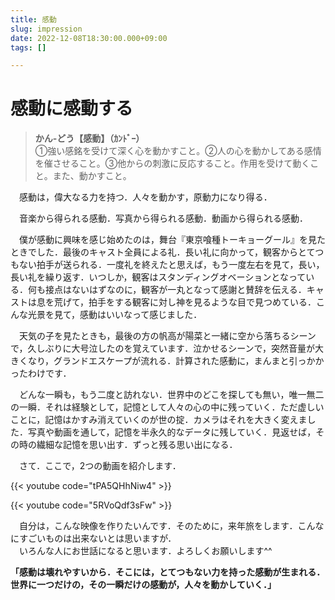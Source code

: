 ```yaml
---
title: 感動
slug: impression
date: 2022-12-08T18:30:00.000+09:00
tags: []

---
```

# 感動に感動する

> **かん-どう【感動】（ｶﾝﾄﾞｰ）**  
> ①強い感銘を受けて深く心を動かすこと。②人の心を動かしてある感情を催させること。③他からの刺激に反応すること。作用を受けて動くこと。また、動かすこと。

　感動は，偉大なる力を持つ．人々を動かす，原動力になり得る．

　音楽から得られる感動．写真から得られる感動．動画から得られる感動．

　僕が感動に興味を感じ始めたのは，舞台『東京喰種トーキョーグール』を見たときでした．最後のキャスト全員による礼．長い礼に向かって，観客からとてつもない拍手が送られる．一度礼を終えたと思えば，もう一度左右を見て，長い，長い礼を繰り返す．いつしか，観客はスタンディングオベーションとなっている．何も接点はないはずなのに，観客が一丸となって感謝と賛辞を伝える．キャストは息を荒げて，拍手をする観客に対し神を見るような目で見つめている．こんな光景を見て，感動はいいなって感じました．

　天気の子を見たときも，最後の方の帆高が陽菜と一緒に空から落ちるシーンで，久しぶりに大号泣したのを覚えています．泣かせるシーンで，突然音量が大きくなり，グランドエスケープが流れる．計算された感動に，まんまと引っかかったわけです．

　どんな一瞬も，もう二度と訪れない．世界中のどこを探しても無い，唯一無二の一瞬．それは経験として，記憶として人々の心の中に残っていく．ただ虚しいことに，記憶はかすみ消えていくのが世の掟．カメラはそれを大きく変えました．写真や動画を通して，記憶を半永久的なデータに残していく．見返せば，その時の繊細な記憶を思い出す．ずっと残る思い出になる．

　さて．ここで，2つの動画を紹介します．

{{< youtube code="tPA5QHhNiw4" >}}

{{< youtube code="5RVoQdf3sFw" >}}

　自分は，こんな映像を作りたいんです．そのために，来年旅をします．こんなにすごいものは出来ないとは思いますが．  
　いろんな人にお世話になると思います．よろしくお願いします^^

**「感動は壊れやすいから．そこには，とてつもない力を持った感動が生まれる．世界に一つだけの，その一瞬だけの感動が，人々を動かしていく．」**